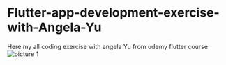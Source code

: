 # Flutter-app-development-exercise-with-Angela-Yu
 Here my all coding exercise with angela Yu from udemy flutter course
![picture 1](http://url/to/img.png)
